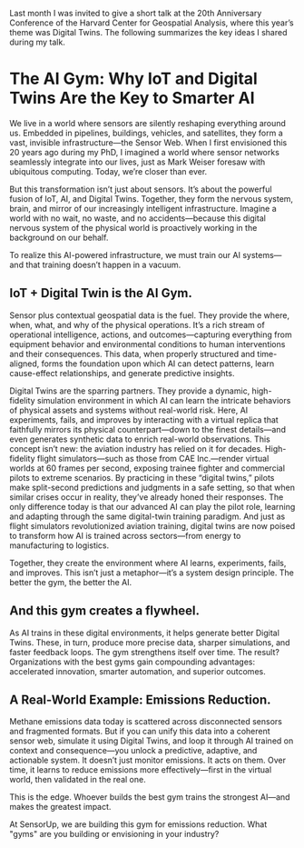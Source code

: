
Last month I was invited to give a short talk at the 20th Anniversary Conference of the Harvard Center for Geospatial Analysis, where this year’s theme was Digital Twins. The following summarizes the key ideas I shared during my talk.

# The AI Gym: Why IoT and Digital Twins Are the Key to Smarter AI

We live in a world where sensors are silently reshaping everything around us. Embedded in pipelines, buildings, vehicles, and satellites, they form a vast, invisible infrastructure—the Sensor Web. When I first envisioned this 20 years ago during my PhD, I imagined a world where sensor networks seamlessly integrate into our lives, just as Mark Weiser foresaw with ubiquitous computing. Today, we’re closer than ever.

But this transformation isn’t just about sensors. It’s about the powerful fusion of IoT, AI, and Digital Twins. Together, they form the nervous system, brain, and mirror of our increasingly intelligent infrastructure. Imagine a world with no wait, no waste, and no accidents—because this digital nervous system of the physical world is proactively working in the background on our behalf.

To realize this AI-powered infrastructure, we must train our AI systems—and that training doesn’t happen in a vacuum.

## IoT + Digital Twin is the AI Gym.
Sensor plus contextual geospatial data is the fuel. They provide the where, when, what, and why of the physical operations. It’s a rich stream of operational intelligence, actions, and outcomes—capturing everything from equipment behavior and environmental conditions to human interventions and their consequences. This data, when properly structured and time-aligned, forms the foundation upon which AI can detect patterns, learn cause-effect relationships, and generate predictive insights.

Digital Twins are the sparring partners. They provide a dynamic, high-fidelity simulation environment in which AI can learn the intricate behaviors of physical assets and systems without real-world risk. Here, AI experiments, fails, and improves by interacting with a virtual replica that faithfully mirrors its physical counterpart—down to the finest details—and even generates synthetic data to enrich real-world observations. This concept isn’t new: the aviation industry has relied on it for decades. High-fidelity flight simulators—such as those from CAE Inc.—render virtual worlds at 60 frames per second, exposing trainee fighter and commercial pilots to extreme scenarios. By practicing in these “digital twins,” pilots make split-second predictions and judgments in a safe setting, so that when similar crises occur in reality, they’ve already honed their responses. The only difference today is that our advanced AI can play the pilot role, learning and adapting through the same digital-twin training paradigm. And just as flight simulators revolutionized aviation training, digital twins are now poised to transform how AI is trained across sectors—from energy to manufacturing to logistics.

Together, they create the environment where AI learns, experiments, fails, and improves. This isn’t just a metaphor—it’s a system design principle. The better the gym, the better the AI.

## And this gym creates a flywheel.
As AI trains in these digital environments, it helps generate better Digital Twins. These, in turn, produce more precise data, sharper simulations, and faster feedback loops. The gym strengthens itself over time. The result? Organizations with the best gyms gain compounding advantages: accelerated innovation, smarter automation, and superior outcomes.

## A Real-World Example: Emissions Reduction.
Methane emissions data today is scattered across disconnected sensors and fragmented formats. But if you can unify this data into a coherent sensor web, simulate it using Digital Twins, and loop it through AI trained on context and consequence—you unlock a predictive, adaptive, and actionable system. It doesn’t just monitor emissions. It acts on them. Over time, it learns to reduce emissions more effectively—first in the virtual world, then validated in the real one.

This is the edge. Whoever builds the best gym trains the strongest AI—and makes the greatest impact.

At SensorUp, we are building this gym for emissions reduction. What "gyms" are you building or envisioning in your industry?